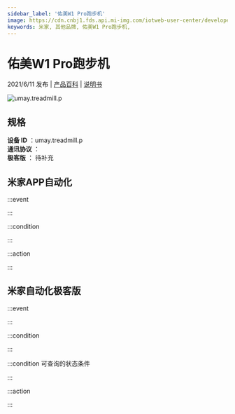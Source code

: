 ```yaml
---
sidebar_label: '佑美W1 Pro跑步机'
image: https://cdn.cnbj1.fds.api.mi-img.com/iotweb-user-center/developer_1679071857953jzEh1pwd.png?GalaxyAccessKeyId=AKVGLQWBOVIRQ3XLEW&Expires=9223372036854775807&Signature=XNFXxGdTILYiinxnc3R8eiWEx2U=
keywords: 米家, 其他品牌, 佑美W1 Pro跑步机, 
---
```

# 佑美W1 Pro跑步机

2021/6/11 发布 | [产品百科](https://home.mi.com/webapp/content/baike/product/index.html?model=umay.treadmill.p/) | [说明书](https://home.mi.com/views/introduction.html?model=umay.treadmill.p&region=cn)

![umay.treadmill.p](https://cdn.cnbj1.fds.api.mi-img.com/iotweb-user-center/developer_1679071857953jzEh1pwd.png?GalaxyAccessKeyId=AKVGLQWBOVIRQ3XLEW&Expires=9223372036854775807&Signature=XNFXxGdTILYiinxnc3R8eiWEx2U=)

## 规格  
> 
**设备 ID** ：umay.treadmill.p  
**通讯协议** ：  
**极客版**  ： 待补充 


## 米家APP自动化  

:::event  

:::

:::condition  

:::

:::action   

:::

## 米家自动化极客版  

:::event  

:::

:::condition  

:::

:::condition 可查询的状态条件  

:::

:::action  

:::

        

